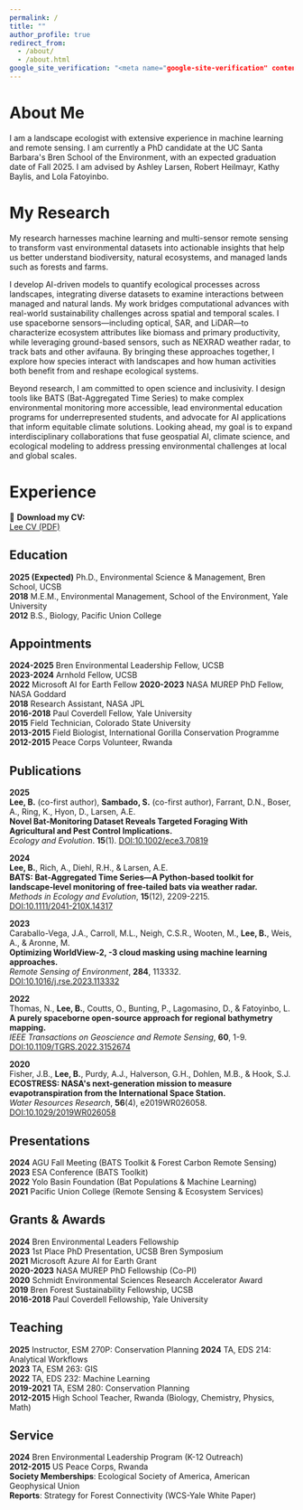 ```yaml
---
permalink: /
title: ""
author_profile: true
redirect_from: 
  - /about/
  - /about.html
google_site_verification: "<meta name="google-site-verification" content="wrrRXKxV5C1YMC8y8tcza0SkRHxqJNsNzjYscsU5VLw" />"
---
```


About Me
=====
I am a landscape ecologist with extensive experience in machine learning and remote sensing. I am currently a PhD candidate at the UC Santa Barbara's Bren School of the Environment, with an expected graduation date of Fall 2025. I am advised by Ashley Larsen, Robert Heilmayr, Kathy Baylis, and Lola Fatoyinbo.


My Research
======
My research harnesses machine learning and multi-sensor remote sensing to transform vast environmental datasets into actionable insights that help us better understand biodiversity, natural ecosystems, and managed lands such as forests and farms.

I develop AI-driven models to quantify ecological processes across landscapes, integrating diverse datasets to examine interactions between managed and natural lands. My work bridges computational advances with real-world sustainability challenges across spatial and temporal scales. I use spaceborne sensors—including optical, SAR, and LiDAR—to characterize ecosystem attributes like biomass and primary productivity, while leveraging ground-based sensors, such as NEXRAD weather radar, to track bats and other avifauna. By bringing these approaches together, I explore how species interact with landscapes and how human activities both benefit from and reshape ecological systems.

Beyond research, I am committed to open science and inclusivity. I design tools like BATS (Bat-Aggregated Time Series) to make complex environmental monitoring more accessible, lead environmental education programs for underrepresented students, and advocate for AI applications that inform equitable climate solutions. Looking ahead, my goal is to expand interdisciplinary collaborations that fuse geospatial AI, climate science, and ecological modeling to address pressing environmental challenges at local and global scales.

Experience
======
📄 **Download my CV:**  
[Lee CV (PDF)](/files/lee_cv.pdf)

Education
------
**2025 (Expected)** Ph.D., Environmental Science & Management, Bren School, UCSB  
**2018** M.E.M., Environmental Management, School of the Environment, Yale University  
**2012** B.S., Biology, Pacific Union College  

Appointments
------
**2024-2025** Bren Environmental Leadership Fellow, UCSB  
**2023-2024** Arnhold Fellow, UCSB  
**2022** Microsoft AI for Earth Fellow
**2020-2023** NASA MUREP PhD Fellow, NASA Goddard  
**2018** Research Assistant, NASA JPL  
**2016-2018** Paul Coverdell Fellow, Yale University  
**2015** Field Technician, Colorado State University  
**2013-2015** Field Biologist, International Gorilla Conservation Programme  
**2012-2015** Peace Corps Volunteer, Rwanda  

Publications
------
**2025**  
**Lee, B.** (co-first author), **Sambado, S.** (co-first author), Farrant, D.N., Boser, A., Ring, K., Hyon, D., Larsen, A.E.  
**Novel Bat‐Monitoring Dataset Reveals Targeted Foraging With Agricultural and Pest Control Implications.**  
*Ecology and Evolution*. **15**(1).
[DOI:10.1002/ece3.70819](https://doi.org/10.1002/ece3.70819)  

**2024**  
**Lee, B.**, Rich, A., Diehl, R.H., & Larsen, A.E.  
**BATS: Bat‐Aggregated Time Series—A Python‐based toolkit for landscape‐level monitoring of free‐tailed bats via weather radar.**  
*Methods in Ecology and Evolution*, **15**(12), 2209-2215.  
[DOI:10.1111/2041-210X.14317](https://doi.org/10.1111/2041-210X.14445)  

**2023**  
Caraballo-Vega, J.A., Carroll, M.L., Neigh, C.S.R., Wooten, M., **Lee, B.**, Weis, A., & Aronne, M.  
**Optimizing WorldView-2, -3 cloud masking using machine learning approaches.**  
*Remote Sensing of Environment*, **284**, 113332.  
[DOI:10.1016/j.rse.2023.113332](https://doi.org/10.1016/j.rse.2023.113332)  

**2022**  
Thomas, N., **Lee, B.**, Coutts, O., Bunting, P., Lagomasino, D., & Fatoyinbo, L.  
**A purely spaceborne open-source approach for regional bathymetry mapping.**  
*IEEE Transactions on Geoscience and Remote Sensing*, **60**, 1-9.  
[DOI:10.1109/TGRS.2022.3152674](https://doi.org/10.1109/TGRS.2022.3192825)  

**2020**  
Fisher, J.B., **Lee, B.**, Purdy, A.J., Halverson, G.H., Dohlen, M.B., & Hook, S.J.  
**ECOSTRESS: NASA's next-generation mission to measure evapotranspiration from the International Space Station.**  
*Water Resources Research*, **56**(4), e2019WR026058.  
[DOI:10.1029/2019WR026058](https://doi.org/10.1029/2019WR026058)  

Presentations
------
**2024** AGU Fall Meeting (BATS Toolkit & Forest Carbon Remote Sensing)  
**2023** ESA Conference (BATS Toolkit)  
**2022** Yolo Basin Foundation (Bat Populations & Machine Learning)  
**2021** Pacific Union College (Remote Sensing & Ecosystem Services)  

Grants & Awards
------
**2024** Bren Environmental Leaders Fellowship  
**2023** 1st Place PhD Presentation, UCSB Bren Symposium  
**2021** Microsoft Azure AI for Earth Grant  
**2020-2023** NASA MUREP PhD Fellowship (Co-PI)  
**2020** Schmidt Environmental Sciences Research Accelerator Award  
**2019** Bren Forest Sustainability Fellowship, UCSB  
**2016-2018** Paul Coverdell Fellowship, Yale University  

Teaching
------
**2025** Instructor, ESM 270P: Conservation Planning
**2024** TA, EDS 214: Analytical Workflows  
**2023** TA, ESM 263: GIS  
**2022** TA, EDS 232: Machine Learning  
**2019-2021** TA, ESM 280: Conservation Planning  
**2012-2015** High School Teacher, Rwanda (Biology, Chemistry, Physics, Math) 

Service
------
**2024** Bren Environmental Leadership Program (K-12 Outreach)  
**2012-2015** US Peace Corps, Rwanda  
**Society Memberships**: Ecological Society of America, American Geophysical Union  
**Reports**: Strategy for Forest Connectivity (WCS-Yale White Paper)  







